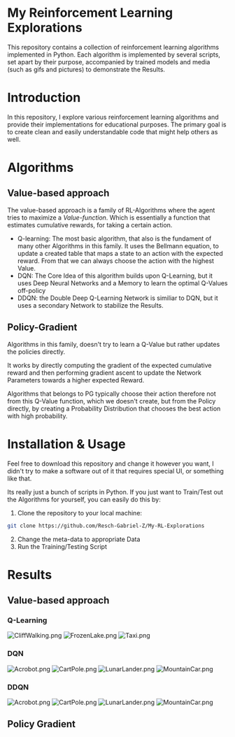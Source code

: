 # My Reinforcement Learning Explorations



This repository contains a collection of reinforcement learning algorithms implemented in Python. Each algorithm is implemented by several scripts, set apart by their purpose, accompanied by trained models and media (such as gifs and pictures) to demonstrate the Results.



# Introduction



In this repository, I explore various reinforcement learning algorithms and provide their implementations for educational purposes. The primary goal is to create clean and easily understandable code that might help others as well.

# Algorithms

## Value-based approach

The value-based approach is a family of RL-Algorithms where the agent tries to maximize a _Value-function_.
Which is essentially a function that estimates cumulative rewards, for taking a certain action.

- Q-learning: The most basic algorithm, that also is the fundament of many other Algorithms in this family. It uses the Bellmann equation, to update a created table that maps a state to an action with the expected reward. From that we can always choose the action with the highest Value.
- DQN: The Core Idea of this algorithm builds upon Q-Learning, but it uses Deep Neural Networks and a Memory to learn the optimal Q-Values off-policy
- DDQN: the Double Deep Q-Learning Network is similiar to DQN, but it uses a secondary Network to stabilize the Results.



## Policy-Gradient

Algorithms in this family, doesn't try to learn a Q-Value but rather updates the policies directly.

It works by directly computing the gradient of the expected cumulative reward and then performing gradient ascent to update the Network Parameters towards a higher expected Reward.

Algorithms that belongs to PG typically choose their action therefore not from this Q-Value function, which we doesn't create, but from the Policy directly, by creating a Probability Distribution that chooses the best action with high probability.

# Installation & Usage



Feel free to download this repository and change it however you want, I didn't try to make a software out of it that requires special UI, or something like that. 

Its really just a bunch of scripts in Python. If you just want to Train/Test out the Algorithms for yourself, you can easily do this by:

1. Clone the repository to your local machine:

```bash
git clone https://github.com/Resch-Gabriel-Z/My-RL-Explorations
```

2. Change the meta-data to appropriate Data
3. Run the Training/Testing Script

# Results



## Value-based approach

### Q-Learning
![CliffWalking.png](Q-Learning%2Fmedia%2FCliffWalking.png)
![FrozenLake.png](Q-Learning%2Fmedia%2FFrozenLake.png)
![Taxi.png](Q-Learning%2Fmedia%2FTaxi.png)
### DQN
![Acrobot.png](DQN%2Fmedia%2FAcrobot.png)
![CartPole.png](DQN%2Fmedia%2FCartPole.png)
![LunarLander.png](DQN%2Fmedia%2FLunarLander.png)
![MountainCar.png](DQN%2Fmedia%2FMountainCar.png)
### DDQN
![Acrobot.png](DDQN%2Fmedia%2FAcrobot.png)
![CartPole.png](DDQN%2Fmedia%2FCartPole.png)
![LunarLander.png](DDQN%2Fmedia%2FLunarLander.png)
![MountainCar.png](DDQN%2Fmedia%2FMountainCar.png)

## Policy Gradient

